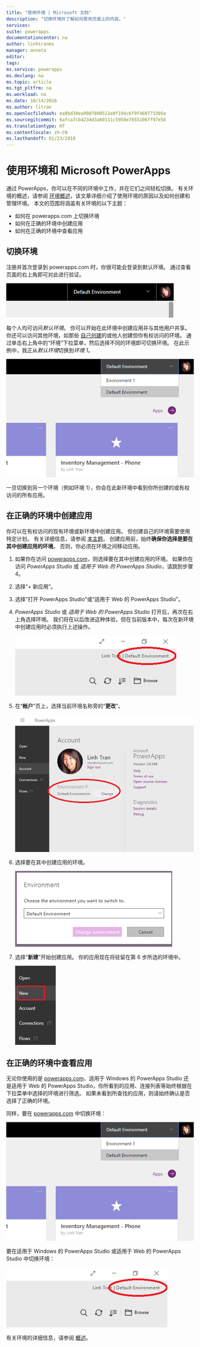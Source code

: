 ```yaml
---
title: "使用环境 | Microsoft 文档"
description: "切换环境并了解如何更改页面上的内容。"
services: 
suite: powerapps
documentationcenter: na
author: linhtranms
manager: anneta
editor: 
tags: 
ms.service: powerapps
ms.devlang: na
ms.topic: article
ms.tgt_pltfrm: na
ms.workload: na
ms.date: 10/14/2016
ms.author: litran
ms.openlocfilehash: ea9bd30ea9007800511e0f194c6f9f460773305e
ms.sourcegitcommit: 6afca7cb4234d3a60111c5950e7855106ff97e56
ms.translationtype: HT
ms.contentlocale: zh-CN
ms.lasthandoff: 01/23/2018
---
```

# <a name="working-with-environments-and-microsoft-powerapps"></a>使用环境和 Microsoft PowerApps
通过 PowerApps，你可以在不同的环境中工作，并在它们之间轻松切换。 有关环境的概述，请参阅 [环境概述](environments-overview.md)，该文章详细介绍了使用环境的原因以及如何创建和管理环境。 本文的范围将涵盖有关环境的以下主题：

* 如何在 powerapps.com 上切换环境
* 如何在正确的环境中创建应用
* 如何在正确的环境中查看应用

## <a name="switch-the-environment"></a>切换环境
注册并首次登录到 powerapps.com 时，你很可能会登录到默认环境。 通过查看页面的右上角即可对此进行验证。

![默认环境](./media/working-with-environments/env-dropdown.png)

每个人均可访问*默认环境*。 你可以开始在此环境中创建应用并与其他用户共享。 你还可以访问其他环境，如那些 [自己创建](environments-administration.md)的或他人创建但你有权访问的环境。 通过单击右上角中的“环境”下拉菜单，然后选择不同的环境即可切换环境。 在此示例中，我正从*默认环境*切换到*环境 1*。

![切换环境](./media/working-with-environments/switch-env.png)

一旦切换到另一个环境（例如环境 1），你会在此新环境中看到你所创建的或有权访问的所有应用。

## <a name="create-apps-in-the-right-environment"></a>在正确的环境中创建应用
你可以在有权访问的现有环境或新环境中创建应用。 但创建自己的环境需要使用特定计划。 有关详细信息，请参阅 [本主题](pricing-billing-skus.md)。 创建应用前，始终**确保你选择是要在其中创建应用的环境**。 否则，你必须在环境之间移动应用。

1. 如果你在访问 [powerapps.com](http://web.powerapps.com)，则选择要在其中创建应用的环境。 如果你在访问 *PowerApps Studio* 或 *适用于 Web 的 PowerApps Studio*，请跳到步骤 4。

2. 选择“+ 新应用”。

3. 选择“打开 PowerApps Studio”或“适用于 Web 的 PowerApps Studio”。

4. *PowerApps Studio* 或 *适用于 Web 的 PowerApps Studio* 打开后，再次在右上角选择环境。 我们将在以后改进这种体验，但在当前版本中，每次在新环境中创建应用时必须执行上述操作。

    ![Studio 切换环境](./media/working-with-environments/studio-switch-env.PNG)

5. 在“**帐户**”页上，选择当前环境名称旁的“**更改**”。

    ![Studio 切换环境](./media/working-with-environments/studio-env-dropdown.PNG)

6. 选择要在其中创建应用的环境。

    ![Studio 切换环境](./media/working-with-environments/studio-env-dropdown2.PNG)

7. 选择“**新建**”开始创建应用。 你的应用现在将驻留在第 6 步所选的环境中。

    ![Studio 切换环境](./media/working-with-environments/new-app.PNG)

## <a name="view-apps-in-the-right-environment"></a>在正确的环境中查看应用
无论你使用的是 [powerapps.com](http://web.powerapps.com)、适用于 Windows 的 PowerApps Studio 还是适用于 Web 的 PowerApps Studio，你所看到的应用、连接列表等始终根据在下拉菜单中选择的环境进行筛选。 如果未看到所查找的应用，则请始终确认是否选择了正确的环境。

同样，要在 [powerapps.com](http://web.powerapps.com) 中切换环境：

![切换环境](./media/working-with-environments/switch-env.png)

要在适用于 Windows 的 PowerApps Studio 或适用于 Web 的 PowerApps Studio 中切换环境：

![Studio 切换环境](./media/working-with-environments/studio-switch-env.PNG)

有关环境的详细信息，请参阅 [概述](environments-overview.md)。
